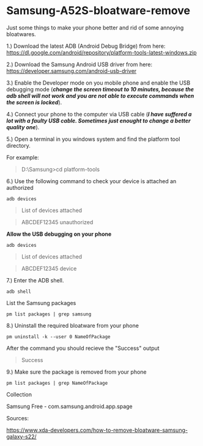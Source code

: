 # Samsung-A52S-bloatware-remove
Just some things to make your phone better and rid of some annoying bloatwares.


1.) Download the latest ADB (Android Debug Bridge) from here: https://dl.google.com/android/repository/platform-tools-latest-windows.zip

2.) Download the Samsung Android USB driver from here: https://developer.samsung.com/android-usb-driver

3.) Enable the Developer mode on you mobile phone and enable the USB debugging mode (***change the screen timeout to 10 minutes, because the adb shell will not work and you are not able to execute commands when the screen is locked***).

4.) Connect your phone to the computer via USB cable (***I have suffered a lot with a faulty USB cable. Sometimes just enought to change a better quality one***).

5.) Open a terminal in you windows system and find the platform tool directory.

For example:
> D:\Samsung>cd platform-tools

6.) Use the following command to check your device is attached an authorized
```
adb devices 
```

> List of devices attached

> ABCDEF12345     unauthorized

****Allow the USB debugging on your phone****

```
adb devices 
```

> List of devices attached

> ABCDEF12345     device

7.) Enter the ADB shell.
```
adb shell 
```
List the Samsung packages
```
pm list packages | grep samsung
```

8.) Uninstall the required bloatware from your phone

```
pm uninstall -k --user 0 NameOfPackage
```

After the command you should recieve the "Success" output
> Success


9.) Make sure the package is removed from your phone

```
pm list packages | grep NameOfPackage
```


Collection

Samsung Free - com.samsung.android.app.spage



Sources:

https://www.xda-developers.com/how-to-remove-bloatware-samsung-galaxy-s22/
